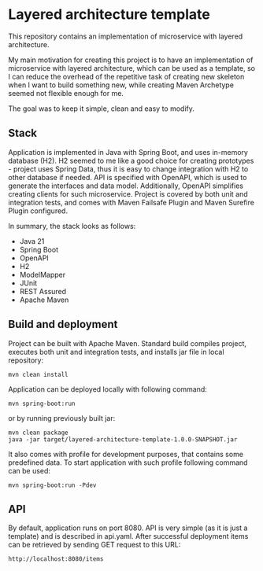 # Layered architecture template

This repository contains an implementation of microservice with layered architecture.

My main motivation for creating this project is to have an implementation of microservice
with layered architecture, which can be used as a template, so I can reduce the overhead of the
repetitive task of creating new skeleton when I want to build something new,
while creating Maven Archetype seemed not flexible enough for me.

The goal was to keep it simple, clean and easy to modify.

## Stack

Application is implemented in Java with Spring Boot, and uses in-memory database (H2).
H2 seemed to me like a good choice for creating prototypes - project uses Spring Data,
thus it is easy to change integration with H2 to other database if needed.
API is specified with OpenAPI, which is used to generate the interfaces and data model.
Additionally, OpenAPI simplifies creating clients for such microservice.
Project is covered by both unit and integration tests, and comes with Maven Failsafe Plugin
and Maven Surefire Plugin configured.

In summary, the stack looks as follows:
* Java 21
* Spring Boot
* OpenAPI
* H2
* ModelMapper
* JUnit
* REST Assured
* Apache Maven

## Build and deployment

Project can be built with Apache Maven. Standard build compiles project, executes both unit and integration tests,
and installs jar file in local repository:
```
mvn clean install
```

Application can be deployed locally with following command:
```
mvn spring-boot:run
```

or by running previously built jar:
```
mvn clean package
java -jar target/layered-architecture-template-1.0.0-SNAPSHOT.jar
```

It also comes with profile for development purposes, that contains some predefined data.
To start application with such profile following command can be used:
```
mvn spring-boot:run -Pdev
```

## API

By default, application runs on port 8080. API is very simple (as it is just a template)
and is described in api.yaml. After successful deployment items can be retrieved by sending GET
request to this URL:
```
http://localhost:8080/items
```